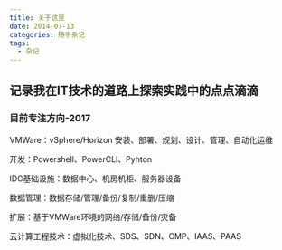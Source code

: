 ```yaml
---
title: 关于这里
date: 2014-07-13
categories: 随手杂记
tags:
  - 杂记
---
```


## 记录我在IT技术的道路上探索实践中的点点滴滴
   
### 目前专注方向-2017

VMWare：vSphere/Horizon 安装、部署、规划、设计、管理、自动化运维

开发：Powershell、PowerCLI、Pyhton

IDC基础设施：数据中心、机房机柜、服务器设备

数据管理：数据存储/管理/备份/复制/重删/压缩

扩展：基于VMWare环境的网络/存储/备份/灾备 

云计算工程技术：虚拟化技术、SDS、SDN、CMP、IAAS、PAAS

